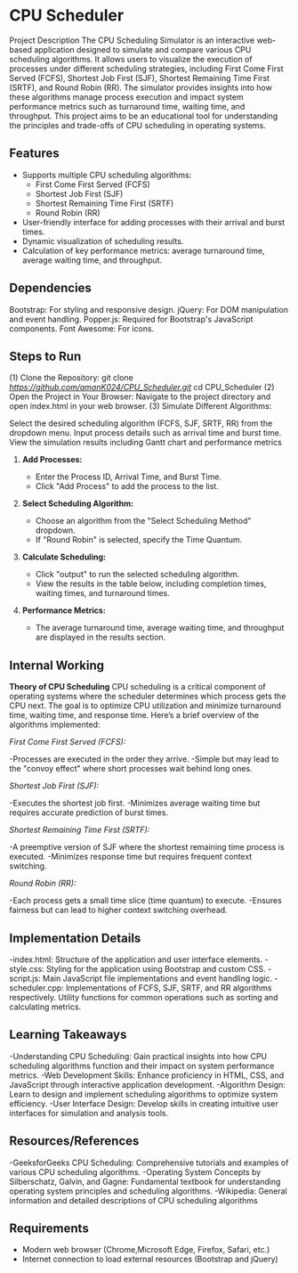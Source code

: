 # CPU Scheduler

Project Description
The CPU Scheduling Simulator is an interactive web-based application designed to simulate and compare various CPU scheduling algorithms. It allows users to visualize the execution of processes under different scheduling strategies, including First Come First Served (FCFS), Shortest Job First (SJF), Shortest Remaining Time First (SRTF), and Round Robin (RR). The simulator provides insights into how these algorithms manage process execution and impact system performance metrics such as turnaround time, waiting time, and throughput. This project aims to be an educational tool for understanding the principles and trade-offs of CPU scheduling in operating systems.

## Features

- Supports multiple CPU scheduling algorithms:
  - First Come First Served (FCFS)
  - Shortest Job First (SJF)
  - Shortest Remaining Time First (SRTF)
  - Round Robin (RR)
- User-friendly interface for adding processes with their arrival and burst times.
- Dynamic visualization of scheduling results.
- Calculation of key performance metrics: average turnaround time, average waiting time, and throughput.


## Dependencies
Bootstrap: For styling and responsive design.
jQuery: For DOM manipulation and event handling.
Popper.js: Required for Bootstrap's JavaScript components.
Font Awesome: For icons.
## Steps to Run
(1) Clone the Repository:
git clone *https://github.com/amanK024/CPU_Scheduler.git*
cd CPU_Scheduler
(2) Open the Project in Your Browser:
Navigate to the project directory and open index.html in your web browser.
(3) Simulate Different Algorithms:

Select the desired scheduling algorithm (FCFS, SJF, SRTF, RR) from the dropdown menu.
Input process details such as arrival time and burst time.
View the simulation results including Gantt chart and performance metrics


1. **Add Processes:**
   - Enter the Process ID, Arrival Time, and Burst Time.
   - Click "Add Process" to add the process to the list.

2. **Select Scheduling Algorithm:**
   - Choose an algorithm from the "Select Scheduling Method" dropdown.
   - If "Round Robin" is selected, specify the Time Quantum.

3. **Calculate Scheduling:**
   - Click "output" to run the selected scheduling algorithm.
   - View the results in the table below, including completion times, waiting times, and turnaround times.

4. **Performance Metrics:**
   - The average turnaround time, average waiting time, and throughput are displayed in the results section.
  ## Internal Working
**Theory of CPU Scheduling**
CPU scheduling is a critical component of operating systems where the scheduler determines which process gets the CPU next. The goal is to optimize CPU utilization and minimize turnaround time, waiting time, and response time. Here’s a brief overview of the algorithms implemented:

*First Come First Served (FCFS):*

-Processes are executed in the order they arrive.
-Simple but may lead to the "convoy effect" where short processes wait behind long ones.

*Shortest Job First (SJF):*

-Executes the shortest job first.
-Minimizes average waiting time but requires accurate prediction of burst times.

*Shortest Remaining Time First (SRTF):*

-A preemptive version of SJF where the shortest remaining time process is executed.
-Minimizes response time but requires frequent context switching.

*Round Robin (RR):*

-Each process gets a small time slice (time quantum) to execute.
-Ensures fairness but can lead to higher context switching overhead.

## Implementation Details
-index.html: Structure of the application and user interface elements.
-style.css: Styling for the application using Bootstrap and custom CSS.
-script.js: Main JavaScript file implementations and event handling logic.
-scheduler.cpp:
 Implementations of FCFS, SJF, SRTF, and RR algorithms respectively.
 Utility functions for common operations such as sorting and calculating metrics.
## Learning Takeaways
-Understanding CPU Scheduling: Gain practical insights into how CPU scheduling algorithms function and their impact on system performance metrics.
-Web Development Skills: Enhance proficiency in HTML, CSS, and JavaScript through interactive application development.
-Algorithm Design: Learn to design and implement scheduling algorithms to optimize system efficiency.
-User Interface Design: Develop skills in creating intuitive user interfaces for simulation and analysis tools.
## Resources/References
-GeeksforGeeks CPU Scheduling: Comprehensive tutorials and examples of various CPU scheduling algorithms.
-Operating System Concepts by Silberschatz, Galvin, and Gagne: Fundamental textbook for understanding operating system principles and scheduling algorithms.
-Wikipedia: General information and detailed descriptions of CPU scheduling algorithms

## Requirements

- Modern web browser (Chrome,Microsoft Edge, Firefox, Safari, etc.)
- Internet connection to load external resources (Bootstrap and jQuery)


